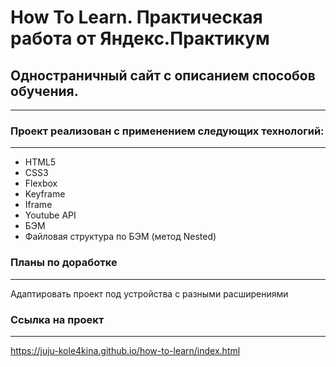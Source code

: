 # How To Learn. Практическая работа от Яндекс.Практикум

## Одностраничный сайт с описанием способов обучения.

---

### Проект реализован с применением следующих технологий:

---

- HTML5
- CSS3
- Flexbox
- Keyframe
- Iframe
- Youtube API
- БЭМ
- Файловая структура по БЭМ (метод Nested)

### Планы по доработке

---

Адаптировать проект под устройства с разными расширениями

### Ссылка на проект

---

https://juju-kole4kina.github.io/how-to-learn/index.html

